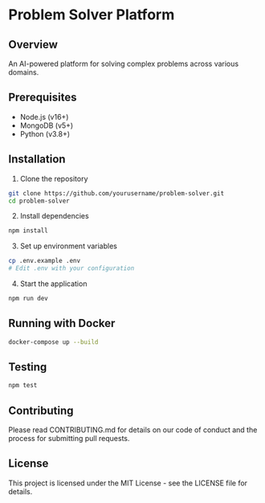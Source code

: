 # Problem Solver Platform

## Overview
An AI-powered platform for solving complex problems across various domains.

## Prerequisites
- Node.js (v16+)
- MongoDB (v5+)
- Python (v3.8+)

## Installation

1. Clone the repository
```bash
git clone https://github.com/yourusername/problem-solver.git
cd problem-solver
```

2. Install dependencies
```bash
npm install
```

3. Set up environment variables
```bash
cp .env.example .env
# Edit .env with your configuration
```

4. Start the application
```bash
npm run dev
```

## Running with Docker
```bash
docker-compose up --build
```

## Testing
```bash
npm test
```

## Contributing
Please read CONTRIBUTING.md for details on our code of conduct and the process for submitting pull requests.

## License
This project is licensed under the MIT License - see the LICENSE file for details.